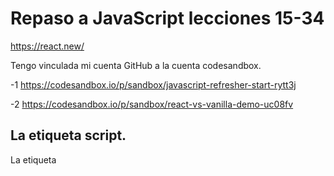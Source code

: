 # Repaso a JavaScript lecciones 15-34

https://react.new/

Tengo vinculada mi cuenta GitHub a la cuenta codesandbox.

-1 https://codesandbox.io/p/sandbox/javascript-refresher-start-rytt3j

-2 https://codesandbox.io/p/sandbox/react-vs-vanilla-demo-uc08fv

## La etiqueta script.

La etiqueta <script> en HTML se utiliza para incrustar o enlazar scripts de cliente, como JavaScript, dentro de una página web. Nosotros la usaremos para los segundo.
```
<script src="/assets/scripts/app.js"></script>
```
![image](https://github.com/user-attachments/assets/560aa670-e0f5-4eae-91e4-7c8c46434dd4)

![image](https://github.com/user-attachments/assets/de360015-55c1-4480-8518-913c9b9ea24e)

## Sobre la Sintaxis de las Funciones Flecha

Al trabajar con funciones flecha, tienes un par de “atajos de sintaxis” disponibles.

Lo más importante es que debes conocer las siguientes alternativas:

Omitir los paréntesis de la lista de parámetros

Si tu función flecha toma exactamente un parámetro, puedes omitir los paréntesis envolventes.

En lugar de

```JavaScript
(userName) => { ... }
```

puedes escribir

```JavaScript
userName => { ... }
```

Ten en cuenta:

Si tu función no toma parámetros, no debes omitir los paréntesis - () => { ... } es la única forma correcta en ese caso.

Si tu función toma más de un parámetro, tampoco debes omitir los paréntesis - userName, userAge => { ... } sería inválido, 

```JavaScript
((userName, userAge) => { ... }) es correcto.
```

Omitir las llaves del cuerpo de la función

Si tu función flecha no contiene otra lógica más que una declaración de retorno, puedes omitir las llaves y la palabra clave return.

En lugar de

```JavaScript
number => { 
  return number * 3;
}
```

puedes escribir

```JavaScript
number => number * 3;
```

El siguiente código sería inválido:

```JavaScript
number => return number * 3; // inválido porque también se debe omitir la palabra clave return
number => if (number === 2) { return 5 }; // inválido porque las declaraciones if no pueden ser retornadas
```

Caso especial: Solo devolver un objeto

Si optas por la alternativa más corta explicada en el punto 2 y estás tratando de devolver un objeto de JavaScript, podrías terminar con el siguiente código inválido:

```JavaScript
number => { age: number }; // tratando de devolver un objeto
```

Este código sería inválido porque JavaScript trata las llaves como envolventes del cuerpo de la función (no como código que crea un objeto JS).

Para “decirle” a JavaScript que se debe crear (y devolver) un objeto en su lugar, el código debe ajustarse así:

```JavaScript
number => ({ age: number }); // envolviendo el objeto en paréntesis adicionales
```

Al envolver el objeto y sus llaves con un par adicional de paréntesis, JavaScript entiende que las llaves no están allí para definir el cuerpo de la función, sino para crear un objeto. Por lo tanto, ese objeto se devuelve.


## findIndex

La función **findIndex** busca el índice del elemento 'ajedrez' en el array. En este caso, 'ajedrez' está en el índice 1, por lo que index será 1 y se imprimirá 1.

```
const hobbies = ['futbol','ajedrez','bici'];
console.log(hobbies[2]);

hobbies.push('reading');
console.log(hobbies);

const index = hobbies.findIndex((item) => {
    return item === 'ajedrez';
});
console.log(index);
```

```
const index = hobbies.findIndex((item) => item === 'ajedrez');
```

## map

Aquí, la función map se utiliza para crear un nuevo array llamado editedHobbies. La función map aplica la función proporcionada a cada elemento del array hobbies. En este caso, la función toma cada item del array hobbies y le añade un signo de exclamación ('!'). Así, cada elemento del nuevo array editedHobbies será el correspondiente elemento de hobbies con un '!' añadido al final.

```
const editedHobbies = hobbies.map((item) => item + '!');
console.log(editedHobbies)
```

Aquí, la función map se utiliza para crear un nuevo array llamado editedHobbies2. La función map aplica la función proporcionada a cada elemento del array hobbies. En este caso, la función toma cada item del array hobbies y lo transforma en un objeto con una propiedad text cuyo valor es el item. Así, cada elemento del nuevo array editedHobbies2 será un objeto con una propiedad text.
```
const editedHobbies2 = hobbies.map((item) => ({text: item}));
console.log(editedHobbies)
```

## Desestructuración

Es una técnica llamada destructuring assignment (asignación por desestructuración) en JavaScript. Esta técnica permite extraer valores de arrays u objetos y asignarlos a variables de una manera más concisa y legible.
```JavaScript
const userNameData = ['Max', 'Carl'];

const firstName = userNameData[0];
const lastName = userNameData[1];

const [firstName, lastName] = ['Max', 'Carl'];

console.log(firstName);
console.log(lastName);
```

El siguiente código utiliza la asignación por desestructuración para extraer propiedades de un objeto y asignarlas a variables:
```JavaScript
const user = {
  name: 'Max',
  age: 34
};

const name = user.name;
const age = user.age;

const {name: userName, age} = {
  name: 'Max',
  age: 34
};

console.log(userName);
console.log(age);
```

### Desestructuración en listas de parámetros de funciones

La sintaxis de desestructuración explicada en la lección anterior también se puede usar en listas de parámetros de funciones.

Por ejemplo, si una función acepta un parámetro que contendrá un objeto, se puede desestructurar para “extraer” las propiedades del objeto y hacerlas disponibles como variables de ámbito local (es decir, variables disponibles solo dentro del cuerpo de la función).

Aquí tienes un ejemplo:

```JavaScript
function storeOrder(order) {
  localStorage.setItem('id', order.id);
  localStorage.setItem('currency', order.currency);
}
```

En lugar de acceder a las propiedades del pedido mediante la “notación de punto” dentro del cuerpo de la función storeOrder, podrías usar la desestructuración así:

```JavaScript
function storeOrder({id, currency}) { // desestructuración
  localStorage.setItem('id', id);
  localStorage.setItem('currency', currency);
}
```

La sintaxis de desestructuración es la misma que se enseñó en la lección anterior, solo que sin crear una constante o variable manualmente.

En su lugar, id y currency se “extraen” del objeto entrante (es decir, el objeto pasado como argumento a storeOrder).

Es muy importante entender que storeOrder sigue aceptando solo un parámetro en este ejemplo. No acepta dos parámetros. En su lugar, es un solo parámetro: un objeto que luego se desestructura internamente.

La función aún se llamaría así:

```JavaScript
storeOrder({id: 5, currency: 'USD', amount: 15.99}); // ¡un argumento/valor!
```

## El operador de propagación (...)

Supongamos que queremos fusionar los arrays cursos y alumno en una nueva llamada mergedCursos:

```JavaScript
const cursos = ['Anatomia','Biologia'];
const newCursos = ['Matematicas'];

// Nos vemos tentados a hacer esto:

const mergedCursos = [cursos, newCursos];
console.log(mergedCursos);

// Pero al hacer ello nos creara un array anidado. Para evitarlo debemos utilizar el operador de propagacion:

const mergedCursos = [...cursos, ...newCursos];
console.log(mergedCursos);
```

Tambien lo utilizamos para objetos:

```JavaScript
const alumno = {
  name: 'Max',
  age: 34
};

const extendedUser = {
  isAdmin: True,
  ...user
}

console.log(extendedUser);
```

## Estructuras de control

### if

### for







































